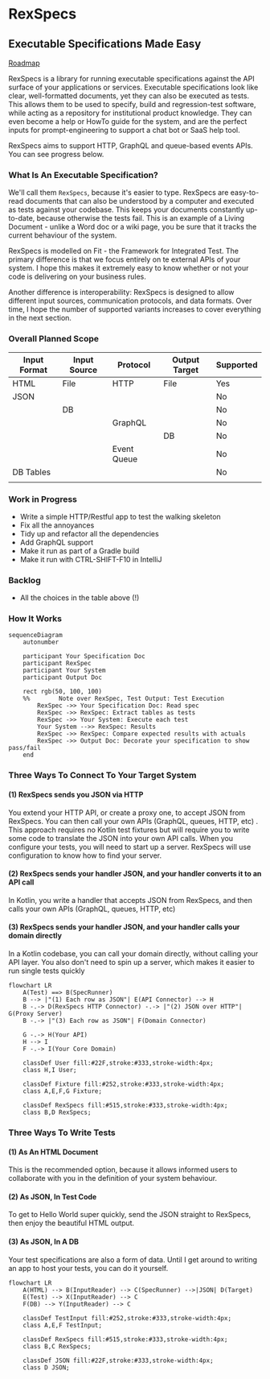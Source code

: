 # RexSpecs
## Executable Specifications Made Easy

[Roadmap](docs/Roadmap.md)

RexSpecs is a library for running executable specifications against the API surface of your applications or services. 
Executable specifications look like clear, well-formatted documents, yet they can also be executed as tests. This allows 
them to be used to specify, build and regression-test software, while acting as a repository for institutional product 
knowledge. They can even become a help or HowTo guide for the system, and are the perfect inputs for prompt-engineering 
to support a chat bot or SaaS help tool.

RexSpecs aims to support HTTP, GraphQL and queue-based events APIs. You can see progress below.

### What Is An Executable Specification?

We'll call them `RexSpecs`, because it's easier to type. RexSpecs are easy-to-read
documents that can also be understood by a computer and executed as tests against your codebase.
This keeps your documents constantly up-to-date, because otherwise the tests fail. This is an 
example of a Living Document - unlike a Word doc or a wiki page, you be sure that it tracks the
current behaviour of the system.

RexSpecs is modelled on Fit - the Framework for Integrated Test. The primary difference is that 
we focus entirely on te external APIs of your system. I hope this makes it extremely easy to 
know whether or not your code is delivering on your business rules.

Another difference is interoperability: RexSpecs is designed to allow different input sources, 
communication protocols, and data formats. Over time, I hope the number of supported variants
increases to cover everything in the next section.

### Overall Planned Scope

| Input Format | Input Source | Protocol    | Output Target | Supported |
|--------------|--------------|-------------|---------------|-----------|
| HTML         | File         | HTTP        | File          | Yes       |
| JSON         |              |             |               | No        |
|              | DB           |             |               | No        |
|              |              | GraphQL     |               | No        |
|              |              |             | DB            | No        |
|              |              | Event Queue |               | No        |
| DB Tables    |              |             |               | No        |
|              |              |             |               |           |

### Work in Progress

* Write a simple HTTP/Restful app to test the walking skeleton
* Fix all the annoyances
* Tidy up and refactor all the dependencies
* Add GraphQL support
* Make it run as part of a Gradle build
* Make it run with CTRL-SHIFT-F10 in IntelliJ

### Backlog

* All the choices in the table above (!)

### How It Works

```mermaid
sequenceDiagram
    autonumber

    participant Your Specification Doc
    participant RexSpec
    participant Your System
    participant Output Doc

    rect rgb(50, 100, 100)
    %%        Note over RexSpec, Test Output: Test Execution
        RexSpec ->> Your Specification Doc: Read spec
        RexSpec ->> RexSpec: Extract tables as tests
        RexSpec ->> Your System: Execute each test
        Your System -->> RexSpec: Results
        RexSpec ->> RexSpec: Compare expected results with actuals
        RexSpec ->> Output Doc: Decorate your specification to show pass/fail
    end
```

### Three Ways To Connect To Your Target System

#### (1) RexSpecs sends you JSON via HTTP
You extend your HTTP API, or create a proxy one, to accept JSON from RexSpecs. You can then call your own APIs (GraphQL,
queues, HTTP, etc) . This approach requires no Kotlin test fixtures but will require you to write some code to translate
the JSON into your own API calls. When you configure your tests, you will need to start up a server. RexSpecs will use
configuration to know how to find your server.

#### (2) RexSpecs sends your handler JSON, and your handler converts it to an API call
In Kotlin, you write a handler that accepts JSON from RexSpecs, and then calls your own APIs (GraphQL, queues, HTTP, etc)

#### (3) RexSpecs sends your handler JSON, and your handler calls your domain directly
In a Kotlin codebase, you can call your domain directly, without calling your API layer. You also don't need to spin up a server, which makes it easier to run single tests quickly

```mermaid
flowchart LR
    A(Test) ==> B(SpecRunner)
    B --> |"(1) Each row as JSON"| E(API Connector) --> H
    B -.-> D(RexSpecs HTTP Connector) -.-> |"(2) JSON over HTTP"| G(Proxy Server)
    B -.-> |"(3) Each row as JSON"| F(Domain Connector)

    G -.-> H(Your API)
    H --> I
    F -.-> I(Your Core Domain)

    classDef User fill:#22F,stroke:#333,stroke-width:4px;
    class H,I User;
    
    classDef Fixture fill:#252,stroke:#333,stroke-width:4px;
    class A,E,F,G Fixture;
    
    classDef RexSpecs fill:#515,stroke:#333,stroke-width:4px;
    class B,D RexSpecs;
```

### Three Ways To Write Tests

#### (1) As An HTML Document
This is the recommended option, because it allows informed users to collaborate with you in the definition of your system behaviour. 

#### (2) As JSON, In Test Code
To get to Hello World super quickly, send the JSON straight to RexSpecs, then enjoy the beautiful HTML output.

#### (3) As JSON, In A DB
Your test specifications are also a form of data. Until I get around to writing an app to host your tests, you can do it yourself. 


```mermaid
flowchart LR
    A(HTML) --> B(InputReader) --> C(SpecRunner) -->|JSON| D(Target)
    E(Test) --> X(InputReader) --> C
    F(DB) --> Y(InputReader) --> C

    classDef TestInput fill:#252,stroke:#333,stroke-width:4px;
    class A,E,F TestInput;

    classDef RexSpecs fill:#515,stroke:#333,stroke-width:4px;
    class B,C RexSpecs;

    classDef JSON fill:#22F,stroke:#333,stroke-width:4px;
    class D JSON;
```
